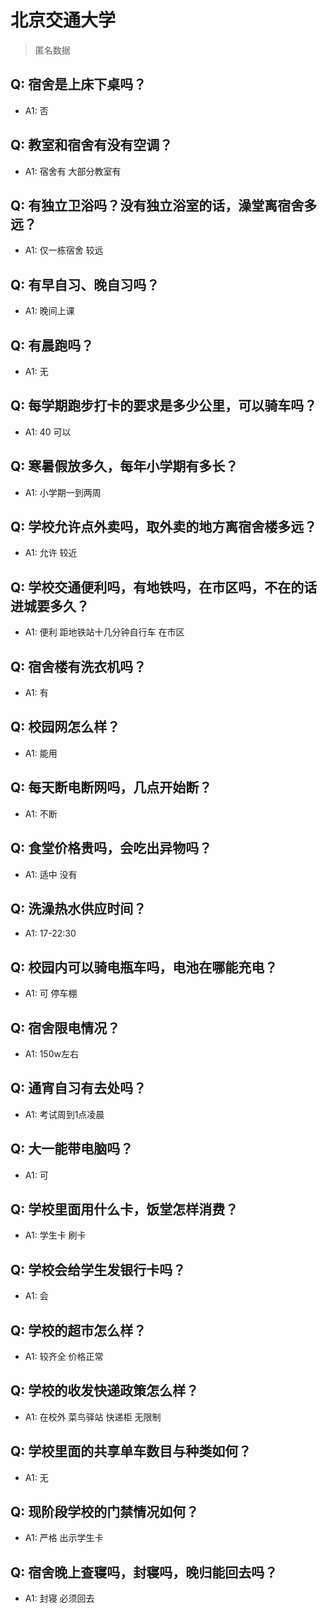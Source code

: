 # 北京交通大学

> 匿名数据

## Q: 宿舍是上床下桌吗？

- A1: 否

## Q: 教室和宿舍有没有空调？

- A1: 宿舍有 大部分教室有

## Q: 有独立卫浴吗？没有独立浴室的话，澡堂离宿舍多远？

- A1: 仅一栋宿舍 较远

## Q: 有早自习、晚自习吗？

- A1: 晚间上课

## Q: 有晨跑吗？

- A1: 无

## Q: 每学期跑步打卡的要求是多少公里，可以骑车吗？

- A1: 40 可以

## Q: 寒暑假放多久，每年小学期有多长？

- A1: 小学期一到两周

## Q: 学校允许点外卖吗，取外卖的地方离宿舍楼多远？

- A1: 允许 较近

## Q: 学校交通便利吗，有地铁吗，在市区吗，不在的话进城要多久？

- A1: 便利 距地铁站十几分钟自行车 在市区

## Q: 宿舍楼有洗衣机吗？

- A1: 有

## Q: 校园网怎么样？

- A1: 能用

## Q: 每天断电断网吗，几点开始断？

- A1: 不断

## Q: 食堂价格贵吗，会吃出异物吗？

- A1: 适中 没有

## Q: 洗澡热水供应时间？

- A1: 17-22:30

## Q: 校园内可以骑电瓶车吗，电池在哪能充电？

- A1: 可 停车棚

## Q: 宿舍限电情况？

- A1: 150w左右

## Q: 通宵自习有去处吗？

- A1: 考试周到1点凌晨

## Q: 大一能带电脑吗？

- A1: 可

## Q: 学校里面用什么卡，饭堂怎样消费？

- A1: 学生卡 刷卡

## Q: 学校会给学生发银行卡吗？

- A1: 会

## Q: 学校的超市怎么样？

- A1: 较齐全 价格正常

## Q: 学校的收发快递政策怎么样？

- A1: 在校外 菜鸟驿站 快递柜 无限制

## Q: 学校里面的共享单车数目与种类如何？

- A1: 无

## Q: 现阶段学校的门禁情况如何？

- A1: 严格 出示学生卡

## Q: 宿舍晚上查寝吗，封寝吗，晚归能回去吗？

- A1: 封寝 必须回去